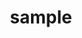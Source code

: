 ---
title: sample
redirect_to: https://docs.google.com/spreadsheets/d/18Tvmt24u5emGjbEVLiNYIUnZuFTXuYoawSwTBv09NME/edit#gid=0
redirect_from: 
  - /Sample
  - /sample
---